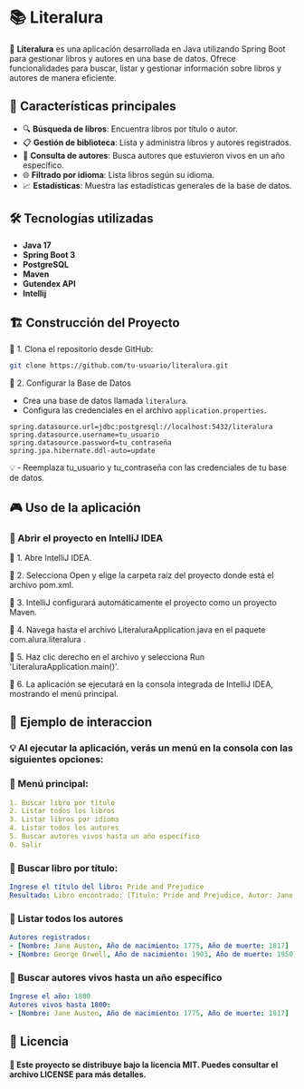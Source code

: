 # 📚 Literalura

📖 **Literalura** es una aplicación desarrollada en Java utilizando Spring Boot para gestionar libros y autores en una base de datos. Ofrece funcionalidades para buscar, listar y gestionar información sobre libros y autores de manera eficiente.

## 🚀 Características principales
- 🔍 **Búsqueda de libros**: Encuentra libros por título o autor.
- 📋 **Gestión de biblioteca**: Lista y administra libros y autores registrados.
- 📅 **Consulta de autores**: Busca autores que estuvieron vivos en un año específico.
- 🌐 **Filtrado por idioma**: Lista libros según su idioma.
- 📈 **Estadísticas**: Muestra las estadísticas generales de la base de datos.

## 🛠️ Tecnologías utilizadas
- **Java 17**
- **Spring Boot 3**
- **PostgreSQL**
- **Maven**
- **Gutendex API**
- **Intellij**

## 🏗️ Construcción del Proyecto
🔹 1. Clona el repositorio desde GitHub:
   ```bash
   git clone https://github.com/tu-usuario/literalura.git
```
🔹 2. Configurar la Base de Datos
- Crea una base de datos llamada `literalura`.
- Configura las credenciales en el archivo `application.properties`.
```properties
spring.datasource.url=jdbc:postgresql://localhost:5432/literalura
spring.datasource.username=tu_usuario
spring.datasource.password=tu_contraseña
spring.jpa.hibernate.ddl-auto=update
```
💡 - Reemplaza tu_usuario y tu_contraseña con las credenciales de tu base de datos.
   

## 🎮 Uso de la aplicación

### 📌 Abrir el proyecto en IntelliJ IDEA

🔹 1. Abre IntelliJ IDEA.

🔹 2. Selecciona Open y elige la carpeta raíz del proyecto donde está el archivo pom.xml.

🔹 3. IntelliJ configurará automáticamente el proyecto como un proyecto Maven.

🔹 4. Navega hasta el archivo LiteraluraApplication.java en el paquete com.alura.literalura .

🔹 5. Haz clic derecho en el archivo y selecciona Run 'LiteraluraApplication.main()'.

🔹 6. La aplicación se ejecutará en la consola integrada de IntelliJ IDEA, mostrando el menú principal.
   

## 🚀 Ejemplo de interaccion

### 💡 Al ejecutar la aplicación, verás un menú en la consola con las siguientes opciones:


### 🔹 Menú principal:
```yaml
1. Buscar libro por título
2. Listar todos los libros
3. Listar libros por idioma
4. Listar todos los autores
5. Buscar autores vivos hasta un año específico
0. Salir
```

### 🔹 Buscar libro por título:
   ```yaml
   Ingrese el título del libro: Pride and Prejudice
   Resultado: Libro encontrado: [Título: Pride and Prejudice, Autor: Jane Austen, Idioma: Inglés]
   ```
### 🔹 Listar todos los autores
   ```yaml
   Autores registrados:
   - [Nombre: Jane Austen, Año de nacimiento: 1775, Año de muerte: 1817]
   - [Nombre: George Orwell, Año de nacimiento: 1903, Año de muerte: 1950]
   ```

### 🔹 Buscar autores vivos hasta un año específico
   ```yaml
   Ingrese el año: 1800
   Autores vivos hasta 1800:
   - [Nombre: Jane Austen, Año de nacimiento: 1775, Año de muerte: 1817]
   ```

## 📜 Licencia
#### 📌 Este proyecto se distribuye bajo la licencia MIT. Puedes consultar el archivo LICENSE para más detalles.
